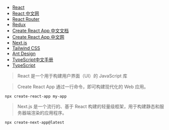 - [React](https://react.docschina.org/learn)
- [React 中文网](https://react.nodejs.cn/learn)
- [React Router](https://reactrouter.com/en/main/start/overview)
- [Redux](https://www.reduxjs.cn/)
- [Create React App 中文文档](https://create-react-app.bootcss.com/)
- [Create React App 中文网](https://cra.nodejs.cn/docs/documentation-intro)
- [Next.js](https://nextjs.org/docs)
- [Tailwind CSS](https://tailwindcss.com/docs/installation)
- [Ant Design](https://ant.design/docs/react/introduce-cn)
- [TypeScript中文手册](https://typescript.bootcss.com/basic-types.html)
- [TypeScript](https://www.tslang.cn/docs/handbook/basic-types.html)

> React 是一个用于构建用户界面（UI）的 JavaScript 库

> Create React App 通过一行命令，即可构建现代化的 Web 应用。

```
npx create-react-app my-app
```

> Next.js 是一个流行的、基于 React 构建的轻量级框架，用于构建静态和服务器端渲染的应用程序。

```
npx create-next-app@latest
```

